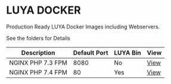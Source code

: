 # LUYA DOCKER

Production Ready LUYA Docker Images including Webservers.

See the folders for Details

|Description|Default Port|LUYA Bin|View|
|-----------|------------|--------|-----|
|NGINX PHP 7.3 FPM|8080|No|[View](/nginx-fpm)
|NGINX PHP 7.4 FPM|80|Yes|[View](/nginx-fpm-php74)
